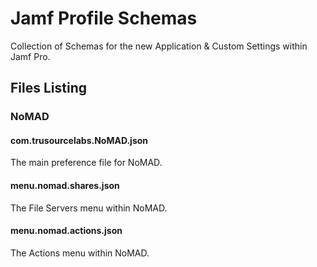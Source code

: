 # Jamf Profile Schemas

Collection of Schemas for the new Application & Custom Settings within Jamf Pro.

## Files Listing

### NoMAD

#### com.trusourcelabs.NoMAD.json
The main preference file for NoMAD.

#### menu.nomad.shares.json
The File Servers menu within NoMAD.

#### menu.nomad.actions.json
The Actions menu within NoMAD.
